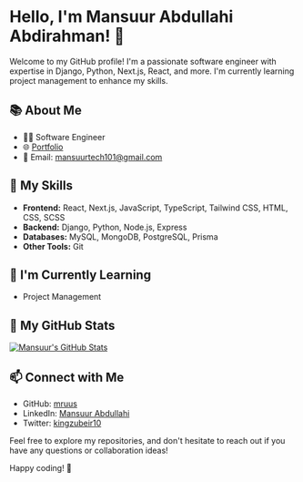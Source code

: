 # Hello, I'm Mansuur Abdullahi Abdirahman! 👋

Welcome to my GitHub profile! I'm a passionate software engineer with expertise in Django, Python, Next.js, React, and more. I'm currently learning project management to enhance my skills.

## 📚 About Me

- 👨‍💻 Software Engineer
- 🌐 [Portfolio](https://mruus.com)
- 📧 Email: [mansuurtech101@gmail.com](mailto:mansuurtech101@gmail.com)

## 🚀 My Skills

- **Frontend:** React, Next.js, JavaScript, TypeScript, Tailwind CSS, HTML, CSS, SCSS
- **Backend:** Django, Python, Node.js, Express
- **Databases:** MySQL, MongoDB, PostgreSQL, Prisma
- **Other Tools:** Git

## 🌱 I'm Currently Learning

- Project Management

## 🔧 My GitHub Stats

[![Mansuur's GitHub Stats](https://github-readme-stats.vercel.app/api?username=mruus&show_icons=true&count_private=true)](https://github.com/anuraghazra/github-readme-stats)

## 📫 Connect with Me

- GitHub: [mruus](https://github.com/mruus)
- LinkedIn: [Mansuur Abdullahi](https://www.linkedin.com/in/mansuur-abdullahi-1b0462183/)
- Twitter: [kingzubeir10](https://twitter.com/your-twitter-profile](https://twitter.com/kingzubeir10))

Feel free to explore my repositories, and don't hesitate to reach out if you have any questions or collaboration ideas!

Happy coding! 🚀
